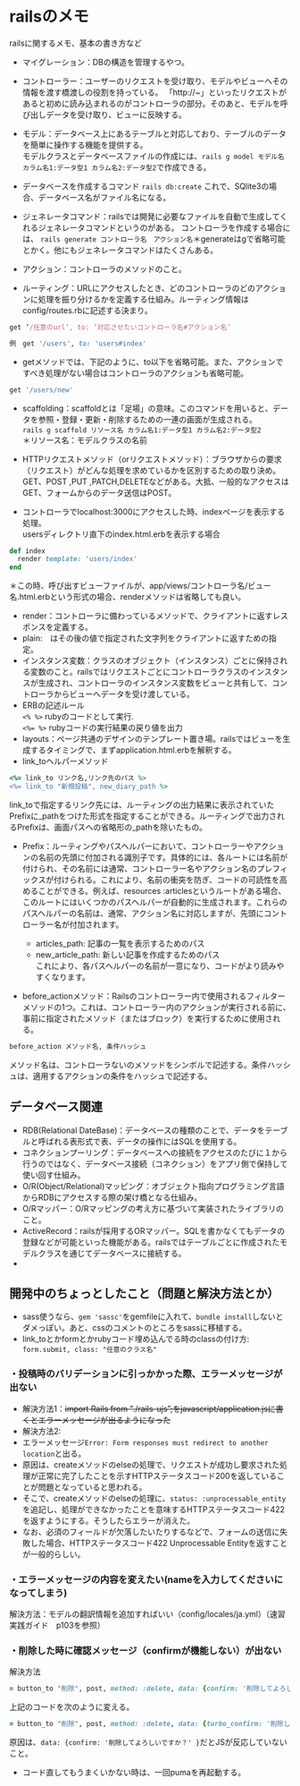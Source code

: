 # railsのメモ
railsに関するメモ、基本の書き方など

* マイグレーション：DBの構造を管理するやつ。

* コントローラー：ユーザーのリクエストを受け取り、モデルやビューヘその情報を渡す橋渡しの役割を持っている。
「http://~」といったリクエストがあると初めに読み込まれるのがコントローラの部分。そのあと、モデルを呼び出しデータを受け取り、ビューに反映する。

* モデル：データベース上にあるテーブルと対応しており、テーブルのデータを簡単に操作する機能を提供する。  
モデルクラスとデータベースファイルの作成には、`rails g model モデル名 カラム名1:データ型1 カラム名2:データ型2`で作成できる。

* データベースを作成するコマンド
`rails db:create` これで、SQlite3の場合、データベース名がファイル名になる。

* ジェネレータコマンド：railsでは開発に必要なファイルを自動で生成してくれるジェネレータコマンドというのがある。
コントローラを作成する場合には、
`rails generate コントローラ名　アクション名`＊generateはgで省略可能とかく。他にもジェネレータコマンドはたくさんある。

* アクション：コントローラのメソッドのこと。
* ルーティング：URLにアクセスしたとき、どのコントローラのどのアクションに処理を振り分けるかを定義する仕組み。ルーティング情報はconfig/routes.rbに記述する決まり。  
```config/routes.rb
get ‘/任意のurl’, to: ‘対応させたいコントローラ名#アクション名’
```  
```config/routes.rb
例　get '/users', to: 'users#index'
```
* getメソッドでは、下記のように、to以下を省略可能。また、アクションですべき処理がない場合はコントローラのアクションも省略可能。
```config/routes.rb
get '/users/new'
```

* scaffolding：scaffoldとは「足場」の意味。このコマンドを用いると、データを参照・登録・更新・削除するための一連の画面が生成される。  
`rails g scaffold リソース名 カラム名1:データ型1 カラム名2:データ型2`  
＊リソース名：モデルクラスの名前

* HTTPリクエストメソッド（orリクエストメソッド）：ブラウザからの要求（リクエスト）がどんな処理を求めているかを区別するための取り決め。GET、POST ,PUT ,PATCH,DELETEなどがある。大抵、一般的なアクセスはGET、フォームからのデータ送信はPOST。

* コントローラでlocalhost:3000にアクセスした時、indexページを表示する処理。  
usersディレクトリ直下のindex.html.erbを表示する場合
```users_controller.rb
def index
  render template: 'users/index'
end
```
＊この時、呼び出すビューファイルが、app/views/コントローラ名/ビュー名.html.erbという形式の場合、renderメソッドは省略しても良い。

* render：コントローラに備わっているメソッドで、クライアントに返すレスポンスを定義する。
* plain:　はその後の値で指定された文字列をクライアントに返すための指定。
* インスタンス変数：クラスのオブジェクト（インスタンス）ごとに保持される変数のこと。railsではリクエストごとにコントローラクラスのインスタンスが生成され、コントローラのインスタンス変数をビューと共有して、コントローラからビューへデータを受け渡している。
* ERBの記述ルール  
`<% %>` rubyのコードとして実行.  
`<%= %>` rubyコードの実行結果の戻り値を出力
* layouts：ページ共通のデザインのテンプレート置き場。railsではビューを生成するタイミングで、まずapplication.html.erbを解釈する。
* link_toヘルパーメソッド
```index.html.rb
<%= link_to リンク名,リンク先のパス %>
<%= link_to "新規投稿", new_diary_path %>
```
link_toで指定するリンク先には、ルーティングの出力結果に表示されていたPrefixに_pathをつけた形式を指定することができる。ルーティングで出力されるPrefixは、画面パスへの省略形の_pathを除いたもの。

* Prefix：ルーティングやパスヘルパーにおいて、コントローラーやアクションの名前の先頭に付加される識別子です。具体的には、各ルートには名前が付けられ、その名前には通常、コントローラー名やアクション名のプレフィックスが付けられる。これにより、名前の衝突を防ぎ、コードの可読性を高めることができる。例えば、resources :articlesというルートがある場合、このルートにはいくつかのパスヘルパーが自動的に生成されます。これらのパスヘルパーの名前は、通常、アクション名に対応しますが、先頭にコントローラー名が付加されます。
  - articles_path: 記事の一覧を表示するためのパス
  - new_article_path: 新しい記事を作成するためのパス  
これにより、各パスヘルパーの名前が一意になり、コードがより読みやすくなります。

* before_actionメソッド：Railsのコントローラー内で使用されるフィルターメソッドの1つ。これは、コントローラー内のアクションが実行される前に、事前に指定されたメソッド（またはブロック）を実行するために使用される。
```controller.rb
before_action メソッド名, 条件ハッシュ
```
メソッド名は、コントローラないのメソッドをシンボルで記述する。条件ハッシュは、適用するアクションの条件をハッシュで記述する。


## データベース関連
* RDB(Relational DateBase)：データベースの種類のことで、データをテーブルと呼ばれる表形式で表、データの操作にはSQLを使用する。
* コネクションプーリング：データベースへの接続をアクセスのたびに１から行うのではなく、データベース接続（コネクション）をアプリ側で保持して使い回す仕組み。
* O/R(Object/Relational)マッピング：オブジェクト指向プログラミング言語からRDBにアクセスする際の架け橋となる仕組み。
* O/Rマッパー：O/Rマッピングの考え方に基づいて実装されたライブラリのこと。
* ActiveRecord：railsが採用するORマッパー。SQLを書かなくてもデータの登録などが可能といった機能がある。railsではテーブルごとに作成されたモデルクラスを通じてデータベースに接続する。
* 

## 開発中のちょっとしたこと（問題と解決方法とか）
* sass使うなら、`gem 'sassc'`をgemfileに入れて、`bundle install`しないとダメっぽい。あと、cssのコメントのところをsassに移植する。
* link_toとかformとかrubyコード埋め込んでる時のclassの付け方:　`form.submit, class: "任意のクラス名"`
### ・投稿時のバリデーションに引っかかった際、エラーメッセージが出ない
- 解決方法1：~~import Rails from "./rails-ujs”;をjavascript/application.jsに書くとエラーメッセージが出るようになった~~
- 解決方法2:
- エラーメッセージ`Error: Form responses must redirect to another location`と出る。
- 原因は、createメソッドのelseの処理で、リクエストが成功し要求された処理が正常に完了したことを示すHTTPステータスコード200を返していることが問題となっていると思われる。
- そこで、createメソッドのelseの処理に、`status: :unprocessable_entity`を追記し、処理ができなかったことを意味するHTTPステータスコード422を返すようにする。そうしたらエラーが消えた。
- なお、必須のフィールドが欠落したいたりするなどで、フォームの送信に失敗した場合、HTTPステータスコード422 Unprocessable Entityを返すことが一般的らしい。

### ・エラーメッセージの内容を変えたい(nameを入力してくださいになってしまう)
解決方法：モデルの翻訳情報を追加すればいい（config/locales/ja.yml）（速習実践ガイド　p103を参照）

### ・削除した時に確認メッセージ（confirmが機能しない）が出ない
解決方法  
 ```controller.rb
 = button_to "削除", post, method: :delete, data: {confirm: '削除してよろしいですか？' }
```
上記のコードを次のように変える。
```controller.rb
= button_to "削除", post, method: :delete, data: {turbo_confirm: '削除してよろしいですか？' }
```
原因は、`data: {confirm: '削除してよろしいですか？' }`だとJSが反応していないこと。

* コード直してもうまくいかない時は、一回pumaを再起動する。


